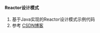 #### Reactor设计模式

1. 基于Java实现的Reactor设计模式示例代码
2. 参考 [CSDN博客](http://blog.csdn.net/linxcool/article/details/7771952)
